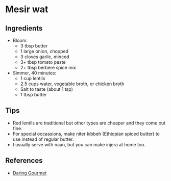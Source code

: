 # Mesir wat

## Ingredients
- Bloom:
    - 3 tbsp butter
    - 1 large onion, chopped
    - 3 cloves garlic, minced
    - 3+ tbsp tomato paste
    - 2+ tbsp berbere spice mix
- Simmer, 40 minutes:
    - 1 cup lentils
    - 2.5 cups water, vegetable broth, or chicken broth
    - Salt to taste (about 1 tsp)
    - 1 tbsp butter

## Tips
- Red lentils are traditional but other types are cheaper and they come out fine.
- For special occassions, make niter kibbeh (Ethiopian spiced butter) to use instead of regular butter.
- I usually serve with naan, but you can make injera at home too.

## References
- [Daring Gourmet](https://www.daringgourmet.com/misir-wat-ethiopian-spiced-red-lentils/)